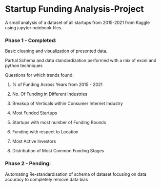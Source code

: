 # Startup Funding Analysis-Project


A small analysis of a dataset of all startups from 2015-2021 from Kaggle using jupyter notebook files.

### Phase 1 - Completed:

Basic cleaning and visualization of presented data.

Partial Schema and data standardization performed with a mix of excel and python techniques

Questions for which trends found:

1. % of Funding Across Years from 2015 - 2021

2. No. Of Funding in Different Industries

3. Breakup of Verticals within Consumer Internet Industry

4. Most Funded Startups

5. Startups with most number of Funding Rounds

6. Funding with respect to Location

7. Most Active Investors

8. Distribution of Most Common Funding Stages 

### Phase 2 - Pending:

Automating Re-standardisation of schema of dataset focusing on data accuracy to completely remove data bias